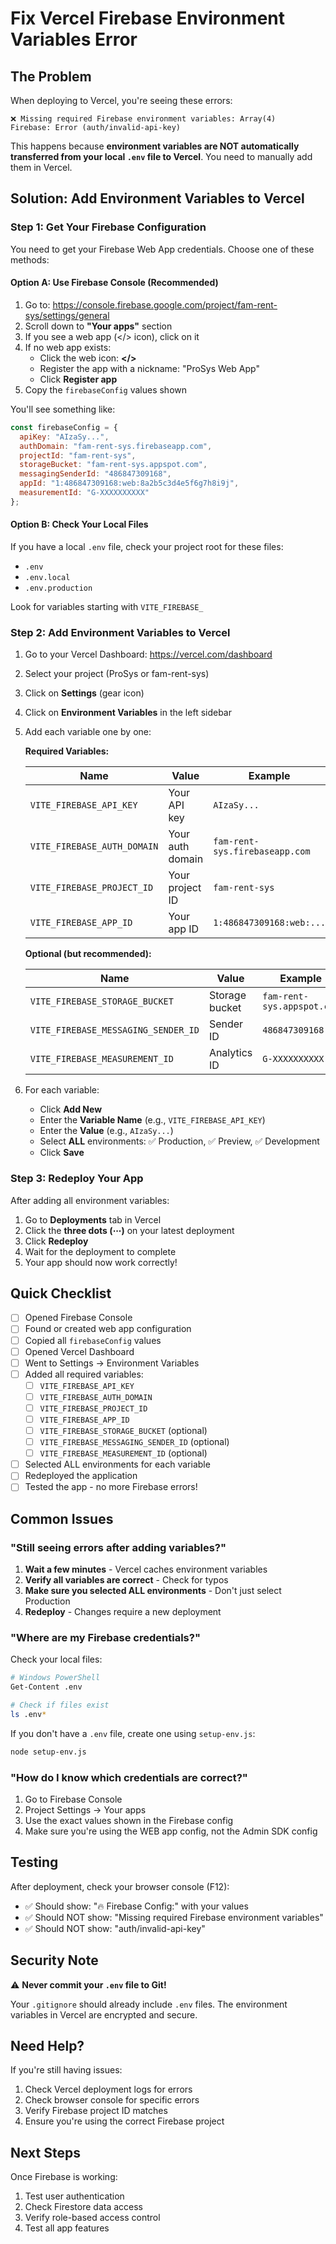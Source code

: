 # Fix Vercel Firebase Environment Variables Error

## The Problem

When deploying to Vercel, you're seeing these errors:
```
❌ Missing required Firebase environment variables: Array(4)
Firebase: Error (auth/invalid-api-key)
```

This happens because **environment variables are NOT automatically transferred from your local `.env` file to Vercel**. You need to manually add them in Vercel.

## Solution: Add Environment Variables to Vercel

### Step 1: Get Your Firebase Configuration

You need to get your Firebase Web App credentials. Choose one of these methods:

#### Option A: Use Firebase Console (Recommended)

1. Go to: https://console.firebase.google.com/project/fam-rent-sys/settings/general
2. Scroll down to **"Your apps"** section
3. If you see a web app (</> icon), click on it
4. If no web app exists:
   - Click the web icon: **</>**
   - Register the app with a nickname: "ProSys Web App"
   - Click **Register app**
5. Copy the `firebaseConfig` values shown

You'll see something like:
```javascript
const firebaseConfig = {
  apiKey: "AIzaSy...",
  authDomain: "fam-rent-sys.firebaseapp.com",
  projectId: "fam-rent-sys",
  storageBucket: "fam-rent-sys.appspot.com",
  messagingSenderId: "486847309168",
  appId: "1:486847309168:web:8a2b5c3d4e5f6g7h8i9j",
  measurementId: "G-XXXXXXXXXX"
};
```

#### Option B: Check Your Local Files

If you have a local `.env` file, check your project root for these files:
- `.env`
- `.env.local`
- `.env.production`

Look for variables starting with `VITE_FIREBASE_`

### Step 2: Add Environment Variables to Vercel

1. Go to your Vercel Dashboard: https://vercel.com/dashboard
2. Select your project (ProSys or fam-rent-sys)
3. Click on **Settings** (gear icon)
4. Click on **Environment Variables** in the left sidebar
5. Add each variable one by one:

   **Required Variables:**
   
   | Name | Value | Example |
   |------|-------|---------|
   | `VITE_FIREBASE_API_KEY` | Your API key | `AIzaSy...` |
   | `VITE_FIREBASE_AUTH_DOMAIN` | Your auth domain | `fam-rent-sys.firebaseapp.com` |
   | `VITE_FIREBASE_PROJECT_ID` | Your project ID | `fam-rent-sys` |
   | `VITE_FIREBASE_APP_ID` | Your app ID | `1:486847309168:web:...` |

   **Optional (but recommended):**
   
   | Name | Value | Example |
   |------|-------|---------|
   | `VITE_FIREBASE_STORAGE_BUCKET` | Storage bucket | `fam-rent-sys.appspot.com` |
   | `VITE_FIREBASE_MESSAGING_SENDER_ID` | Sender ID | `486847309168` |
   | `VITE_FIREBASE_MEASUREMENT_ID` | Analytics ID | `G-XXXXXXXXXX` |

6. For each variable:
   - Click **Add New**
   - Enter the **Variable Name** (e.g., `VITE_FIREBASE_API_KEY`)
   - Enter the **Value** (e.g., `AIzaSy...`)
   - Select **ALL** environments: ✅ Production, ✅ Preview, ✅ Development
   - Click **Save**

### Step 3: Redeploy Your App

After adding all environment variables:

1. Go to **Deployments** tab in Vercel
2. Click the **three dots (⋯)** on your latest deployment
3. Click **Redeploy**
4. Wait for the deployment to complete
5. Your app should now work correctly!

## Quick Checklist

- [ ] Opened Firebase Console
- [ ] Found or created web app configuration
- [ ] Copied all `firebaseConfig` values
- [ ] Opened Vercel Dashboard
- [ ] Went to Settings → Environment Variables
- [ ] Added all required variables:
  - [ ] `VITE_FIREBASE_API_KEY`
  - [ ] `VITE_FIREBASE_AUTH_DOMAIN`
  - [ ] `VITE_FIREBASE_PROJECT_ID`
  - [ ] `VITE_FIREBASE_APP_ID`
  - [ ] `VITE_FIREBASE_STORAGE_BUCKET` (optional)
  - [ ] `VITE_FIREBASE_MESSAGING_SENDER_ID` (optional)
  - [ ] `VITE_FIREBASE_MEASUREMENT_ID` (optional)
- [ ] Selected ALL environments for each variable
- [ ] Redeployed the application
- [ ] Tested the app - no more Firebase errors!

## Common Issues

### "Still seeing errors after adding variables?"

1. **Wait a few minutes** - Vercel caches environment variables
2. **Verify all variables are correct** - Check for typos
3. **Make sure you selected ALL environments** - Don't just select Production
4. **Redeploy** - Changes require a new deployment

### "Where are my Firebase credentials?"

Check your local files:
```bash
# Windows PowerShell
Get-Content .env

# Check if files exist
ls .env*
```

If you don't have a `.env` file, create one using `setup-env.js`:
```bash
node setup-env.js
```

### "How do I know which credentials are correct?"

1. Go to Firebase Console
2. Project Settings → Your apps
3. Use the exact values shown in the Firebase config
4. Make sure you're using the WEB app config, not the Admin SDK config

## Testing

After deployment, check your browser console (F12):
- ✅ Should show: "🔥 Firebase Config:" with your values
- ✅ Should NOT show: "Missing required Firebase environment variables"
- ✅ Should NOT show: "auth/invalid-api-key"

## Security Note

⚠️ **Never commit your `.env` file to Git!**

Your `.gitignore` should already include `.env` files. The environment variables in Vercel are encrypted and secure.

## Need Help?

If you're still having issues:

1. Check Vercel deployment logs for errors
2. Check browser console for specific errors
3. Verify Firebase project ID matches
4. Ensure you're using the correct Firebase project

## Next Steps

Once Firebase is working:
1. Test user authentication
2. Check Firestore data access
3. Verify role-based access control
4. Test all app features

